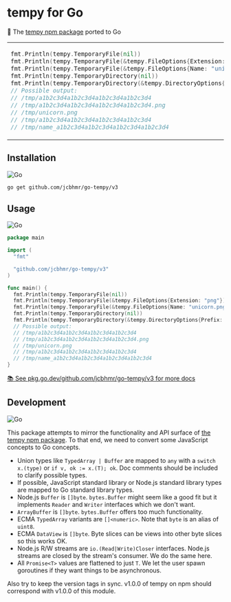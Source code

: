 # tempy for Go

📂 The [tempy npm package](https://www.npmjs.com/package/tempy) ported to Go

<table align=center><td>

```go
fmt.Println(tempy.TemporaryFile(nil))
fmt.Println(tempy.TemporaryFile(&tempy.FileOptions{Extension: "png"}))
fmt.Println(tempy.TemporaryFile(&tempy.FileOptions{Name: "unicorn.png"}))
fmt.Println(tempy.TemporaryDirectory(nil))
fmt.Println(tempy.TemporaryDirectory(&tempy.DirectoryOptions{Prefix: "name"}))
// Possible output:
// /tmp/a1b2c3d4a1b2c3d4a1b2c3d4a1b2c3d4
// /tmp/a1b2c3d4a1b2c3d4a1b2c3d4a1b2c3d4.png
// /tmp/unicorn.png
// /tmp/a1b2c3d4a1b2c3d4a1b2c3d4a1b2c3d4
// /tmp/name_a1b2c3d4a1b2c3d4a1b2c3d4a1b2c3d4
```

</table>

## Installation

![Go](https://img.shields.io/badge/Go-00ADD8?style=for-the-badge&logo=Go&logoColor=FFFFFF)

```sh
go get github.com/jcbhmr/go-tempy/v3
```

## Usage

![Go](https://img.shields.io/badge/Go-00ADD8?style=for-the-badge&logo=Go&logoColor=FFFFFF)

```go
package main

import (
  "fmt"

  "github.com/jcbhmr/go-tempy/v3"
)

func main() {
  fmt.Println(tempy.TemporaryFile(nil))
  fmt.Println(tempy.TemporaryFile(&tempy.FileOptions{Extension: "png"}))
  fmt.Println(tempy.TemporaryFile(&tempy.FileOptions{Name: "unicorn.png"}))
  fmt.Println(tempy.TemporaryDirectory(nil))
  fmt.Println(tempy.TemporaryDirectory(&tempy.DirectoryOptions{Prefix: "name"}))
  // Possible output:
  // /tmp/a1b2c3d4a1b2c3d4a1b2c3d4a1b2c3d4
  // /tmp/a1b2c3d4a1b2c3d4a1b2c3d4a1b2c3d4.png
  // /tmp/unicorn.png
  // /tmp/a1b2c3d4a1b2c3d4a1b2c3d4a1b2c3d4
  // /tmp/name_a1b2c3d4a1b2c3d4a1b2c3d4a1b2c3d4
}
```

[📚 See pkg.go.dev/github.com/jcbhmr/go-tempy/v3 for more docs](https://pkg.go.dev/github.com/jcbhmr/go-tempy/v3)

## Development

![Go](https://img.shields.io/badge/Go-00ADD8?style=for-the-badge&logo=Go&logoColor=FFFFFF)

This package attempts to mirror the functionality and API surface of [the tempy npm package](https://www.npmjs.com/package/tempy). To that end, we need to convert some JavaScript concepts to Go concepts.

- Union types like `TypedArray | Buffer` are mapped to `any` with a `switch x.(type)` or `if v, ok := x.(T); ok`. Doc comments should be included to clarify possible types.
- If possible, JavaScript standard library or Node.js standard library types are mapped to Go standard library types.
- Node.js `Buffer` is `[]byte`. `bytes.Buffer` might seem like a good fit but it implements `Reader` and `Writer` interfaces which we don't want.
- `ArrayBuffer` is `[]byte`. `bytes.Buffer` offers too much functionality.
- ECMA `TypedArray` variants are `[]<numeric>`. Note that `byte` is an alias of `uint8`.
- ECMA `DataView` is `[]byte`. Byte slices can be views into other byte slices so this works OK.
- Node.js R/W streams are `io.(Read|Write)Closer` interfaces. Node.js streams are closed by the stream's consumer. We do the same here.
- All `Promise<T>` values are flattened to just `T`. We let the user spawn goroutines if they want things to be asynchronous.

Also try to keep the version tags in sync. v1.0.0 of tempy on npm should correspond with v1.0.0 of this module.
